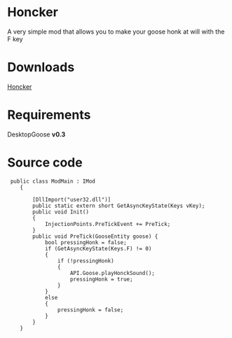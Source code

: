 # Honcker
A very simple mod that allows you to make your goose honk at will with the F key

# Downloads
[Honcker](https://drive.google.com/file/d/1tk9ty2-m5mTgDqfmZVXrkbGiPql8NktN/view?usp=sharing)

# Requirements
DesktopGoose **v0.3**

# Source code
```
 public class ModMain : IMod
    {

        [DllImport("user32.dll")]
        public static extern short GetAsyncKeyState(Keys vKey);
        public void Init()
        {
            InjectionPoints.PreTickEvent += PreTick;
        }        
        public void PreTick(GooseEntity goose) {
            bool pressingHonk = false;
            if (GetAsyncKeyState(Keys.F) != 0)
            {
                if (!pressingHonk)
                {
                    API.Goose.playHonckSound();
                    pressingHonk = true;
                }
            }
            else
            {
                pressingHonk = false;
            }
        }
    }
```
